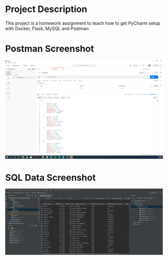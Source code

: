 # Project Description
This project is a homework assignment to teach how to get PyCharm setup with Docker, Flask, MySQL and Postman

# Postman Screenshot
![postman request output](screenshots/postman.png)

# SQL Data Screenshot
![pycharm data query](screenshots/query.png)